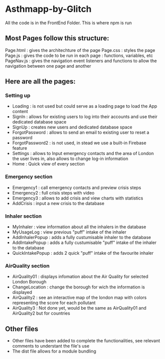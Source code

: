 # Asthmapp-by-Glitch

All the code is in the FrontEnd Folder. This is where npm is run

## Most Pages follow this structure:

Page.html : gives the architechture of the page
Page.css : styles the page
Page.js : gives the code to be run in each page : functions, variables, etc
PageNav.js : gives the navigation event listeners and functions to allow the navigation between one page and another

## Here are all the pages:

### Setting up

- Loading : is not used but could serve as a loading page to load the App content
- SignIn : allows for existing users to log into their accounts and use their dedicated database space
- SignUp : creates new users and dedicated database space
- ForgotPassword : allows to send an email to existing user to reset a password
- ForgotPassword2 : is not used, in stead we use a built-in Firebase feature
- Settings : allows to Input emergency contacts and the area of London the user lives in, also allows to change log-in information
- Home : Quick view of every section

### Emergency section

- Emergency1 : call emergency contacts and preview crisis steps
- Emergency2 : full crisis steps with video
- Emergency3 : allows to add crisis and view charts with statistics
- AddCrisis : input a new crisis to the database

### Inhaler section

- MyInhaler : view information about all the inhalers in the database
- MyUsageLog : view previous "puff" intake of the inhaler
- AddInhalerPopup : adds a fully custumisable inhaler to the database
- AddIntakePopup : adds a fully custumisable "puff" intake of the inhaler to the database
- QuickIntakePopup : adds 2 quick "puff" intake of the favourite inhaler

### AirQuality section

- AirQuality01 : displays infomation about the Air Quality for selected London Borough
- ChangeLocation : change the borough for wich the information is displayed
- AirQuality2 : see an interactive map of the london map with colors representing the score for each pollutant
- AirQuality3 : Not done yet, would be the same as AirQuality01 and AirQuality2 but for countries

## Other files

- Other files have been added to complete the functionalities, see relevant comments to understant the file's use
- The dist file allows for a module bundling
